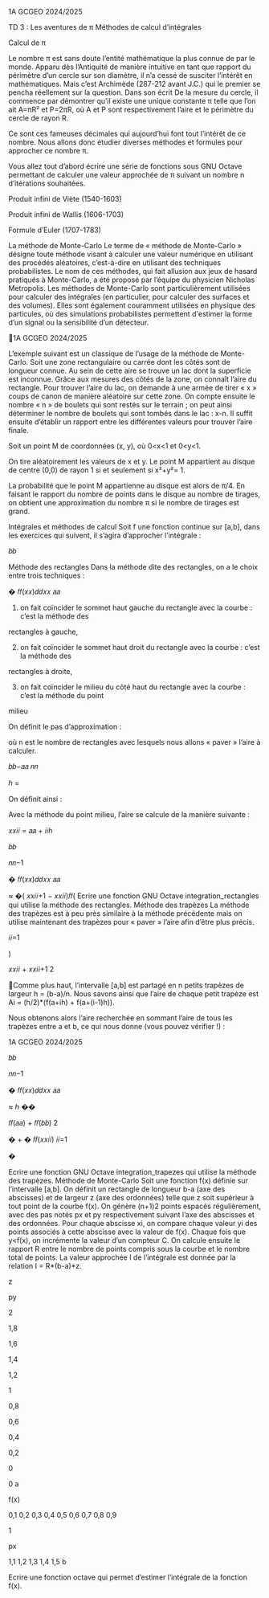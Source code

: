 1A GCGEO 2024/2025

TD 3 :
Les aventures de π
Méthodes de calcul d’intégrales

Calcul de π

Le nombre π est sans doute l’entité mathématique la plus connue de par le monde. Apparu dès l’Antiquité
de manière intuitive en tant que rapport du périmètre d’un cercle sur son diamètre, il n’a cessé de susciter
l’intérêt  en  mathématiques.  Mais  c’est  Archimède  (287-212  avant  J.C.)  qui  le  premier  se  pencha
réellement sur la question.
Dans son écrit De la mesure du cercle, il commence par démontrer qu’il existe une unique constante π telle
que l’on ait A=πR² et P=2πR, où A et P sont respectivement l’aire et le périmètre du cercle de rayon R.

Ce sont ces fameuses décimales qui aujourd’hui font tout l’intérêt de ce nombre. Nous allons donc étudier
diverses méthodes et formules pour approcher ce nombre π.

Vous allez tout d’abord écrire une série de fonctions sous GNU Octave permettant de calculer une valeur
approchée de π suivant un nombre n d’itérations souhaitées.

Produit infini de Viète (1540-1603)

Produit infini de Wallis (1606-1703)

Formule d’Euler (1707-1783)

La méthode de Monte-Carlo
Le terme de « méthode de Monte-Carlo » désigne toute méthode visant à calculer une valeur numérique
en utilisant des procédés aléatoires, c’est-à-dire en utilisant des techniques probabilistes. Le nom de ces
méthodes, qui fait allusion aux jeux de hasard pratiqués à Monte-Carlo, a été proposé par l’équipe du
physicien Nicholas Metropolis.
Les méthodes de Monte-Carlo sont particulièrement utilisées pour calculer des intégrales (en particulier,
pour calculer des surfaces et des volumes). Elles sont également couramment utilisées en physique des
particules, où des simulations probabilistes permettent d'estimer la forme d’un signal ou la sensibilité d’un
détecteur.

1A GCGEO 2024/2025

L’exemple suivant est un classique de l’usage de la méthode de Monte-Carlo. Soit une zone rectangulaire
ou carrée dont les côtés sont de longueur connue. Au sein de cette aire se trouve un lac dont la superficie
est  inconnue.  Grâce  aux  mesures  des  côtés  de  la  zone,  on  connaît  l’aire  du  rectangle.
Pour trouver l’aire du lac, on demande à une armée de tirer « x » coups de canon de manière aléatoire
sur cette zone. On compte ensuite le nombre « n » de boulets qui sont restés sur le terrain ; on peut ainsi
déterminer le nombre de boulets qui sont tombés dans le lac : x-n. Il suffit ensuite d’établir un rapport
entre les différentes valeurs pour trouver l’aire finale.

Soit un point M de coordonnées (x, y), où 0<x<1 et 0<y<1.

On tire aléatoirement les valeurs de x et y. Le point M appartient au disque de centre (0,0) de rayon
1 si et seulement si x²+y²= 1.

La probabilité que le point M appartienne au disque est alors de π/4. En faisant le rapport du nombre
de points dans le disque au nombre de tirages, on obtient une approximation du nombre π si le nombre
de tirages est grand.

Intégrales et méthodes de calcul
Soit f une fonction continue sur [a,b], dans les exercices qui suivent, il s’agira d’approcher l’intégrale :

𝑏𝑏

Méthode des rectangles
Dans la méthode dite des rectangles, on a le choix entre trois techniques :

� 𝑓𝑓(𝑥𝑥)𝑑𝑑𝑥𝑥
𝑎𝑎

1.  on  fait  coïncider  le  sommet  haut  gauche  du  rectangle  avec  la  courbe :  c’est  la  méthode  des

rectangles à gauche,

2.  on  fait  coïncider  le  sommet  haut  droit  du  rectangle  avec  la  courbe :  c’est  la  méthode  des

rectangles à droite,

3.  on fait coïncider le milieu du côté haut du rectangle avec la courbe : c’est la méthode du point

milieu

On définit le pas d’approximation :

 où n est le nombre de rectangles avec lesquels nous allons « paver » l’aire à calculer.

𝑏𝑏−𝑎𝑎
𝑛𝑛

ℎ =

On définit ainsi :

Avec la méthode du point milieu, l’aire se calcule de la manière suivante :

𝑥𝑥𝑖𝑖 = 𝑎𝑎 + 𝑖𝑖ℎ

𝑏𝑏

𝑛𝑛−1

� 𝑓𝑓(𝑥𝑥)𝑑𝑑𝑥𝑥
𝑎𝑎

≈   �( 𝑥𝑥𝑖𝑖+1 −   𝑥𝑥𝑖𝑖)𝑓𝑓(
Ecrire une fonction GNU Octave integration_rectangles qui utilise la méthode des rectangles.
Méthode des trapèzes
La méthode des trapèzes est à peu près similaire à la méthode précédente mais on utilise maintenant
des trapèzes pour « paver » l’aire afin d’être plus précis.

𝑖𝑖=1

)

 𝑥𝑥𝑖𝑖 +   𝑥𝑥𝑖𝑖+1
2

Comme plus haut, l’intervalle [a,b] est partagé en n petits trapèzes de largeur h = (b-a)/n. Nous
savons ainsi que l’aire de chaque petit trapèze est Ai = (h/2)*(f(a+ih) + f(a+(i-1)h)).

Nous obtenons alors l’aire recherchée en sommant l’aire de tous les trapèzes entre a et b, ce qui nous
donne (vous pouvez vérifier !) :

1A GCGEO 2024/2025

𝑏𝑏

𝑛𝑛−1

� 𝑓𝑓(𝑥𝑥)𝑑𝑑𝑥𝑥
𝑎𝑎

≈ ℎ ��

𝑓𝑓(𝑎𝑎) + 𝑓𝑓(𝑏𝑏)
2

� + � 𝑓𝑓(𝑥𝑥𝑖𝑖)
𝑖𝑖=1

�

Ecrire une fonction GNU Octave integration_trapezes qui utilise la méthode des trapèzes.
Méthode de Monte-Carlo
Soit une fonction f(x) définie sur l’intervalle [a,b]. On définit un rectangle de longueur b-a (axe
des abscisses) et de largeur z (axe des ordonnées) telle que z soit supérieur à tout point de la courbe
f(x). On génère (n+1)2 points espacés régulièrement, avec des pas notés px et py respectivement
suivant l’axe des abscisses et des ordonnées. Pour chaque abscisse xi, on compare chaque valeur yi des
points associés à cette abscisse avec la valeur de f(x). Chaque fois que y<f(x), on incrémente la
valeur d’un compteur C. On calcule ensuite le rapport R entre le nombre de points compris sous la courbe
et  le  nombre  total  de  points.  La  valeur  approchée  I  de  l’intégrale  est  donnée  par  la  relation  I  =
R*(b-a)*z.

z

py

2

1,8

1,6

1,4

1,2

1

0,8

0,6

0,4

0,2

0

0
a

f(x)

0,1 0,2 0,3 0,4 0,5 0,6 0,7 0,8 0,9

1

px

1,1 1,2 1,3 1,4 1,5
b

Ecrire une fonction octave qui permet d’estimer l’intégrale de la fonction f(x).



